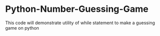 # Python-Number-Guessing-Game
This code will demonstrate utility of while statement to make a guessing game on python
